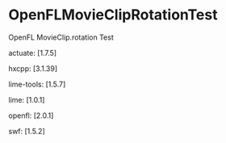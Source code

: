 OpenFLMovieClipRotationTest
===========================

OpenFL MovieClip.rotation Test

actuate: [1.7.5]

hxcpp: [3.1.39]

lime-tools: [1.5.7]

lime: [1.0.1]

openfl: [2.0.1]

swf: [1.5.2] 